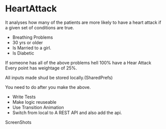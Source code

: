 # HeartAttack

It analyses how many of the patients are more likely to have a heart attack if a given set of conditions are true.
- Breathing Problems
- 30 yrs or older
- Is Married to a girl.
- Is Diabetic 
	
If someone has all of the above problems hell 100% have a Hear Attack
Every point has weightage of 25%.

All inputs made shud be stored locally.(SharedPrefs)

You need to do after you make the above.
- Write Tests
- Make logic reuseable 
- Use Transition Animation
- Switch from local to A REST API and also add the api.


ScreenShots


